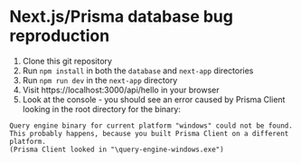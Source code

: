 # Next.js/Prisma database bug reproduction

1. Clone this git repository
2. Run `npm install` in both the `database` and `next-app` directories
3. Run `npm run dev` in the `next-app` directory
4. Visit https://localhost:3000/api/hello in your browser
5. Look at the console - you should see an error caused by Prisma Client looking in the root directory for the binary:

```
Query engine binary for current platform "windows" could not be found.
This probably happens, because you built Prisma Client on a different platform.
(Prisma Client looked in "\query-engine-windows.exe")
```
